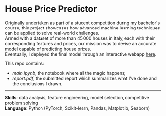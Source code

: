 # House Price Predictor 
Originally undertaken as part of a student competition during my bachelor's course, this project showcases how advanced machine learning techniques can be applied to solve real-world challenges.  
Armed with a dataset of more than 45,000 houses in Italy, each with their corresponding features and prices, our mission was to devise an accurate model capable of predicting house prices.  
Eventually, I deployed the final model through an interactive webapp [here](https://house-price-predictor.streamlit.app/).

This repo contains:
- *main.ipynb*, the notebook where all the magic happens;
- *report.pdf*, the submitted report which summarizes what I've done and the conclusions I drawn.
---
**Skills**: data analysis, feature engineering, model selection, competitive problem solving  
**Language**: Python (PyTorch, Scikit-learn, Pandas, Matplotlib, Seaborn)

